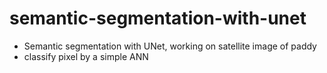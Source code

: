# semantic-segmentation-with-unet
* Semantic segmentation with UNet, working on satellite image of paddy
* classify pixel by a simple ANN
